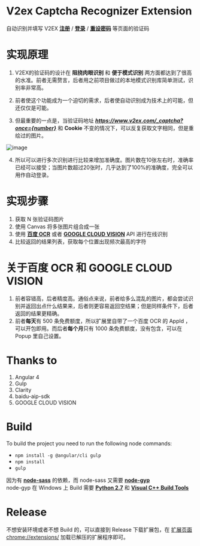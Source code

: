 # V2ex Captcha Recognizer Extension  
自动识别并填写 V2EX **[注册](https://www.v2ex.com/signup)** / **[登录](https://www.v2ex.com/signin)** / **[重设密码](https://www.v2ex.com/forgot)** 等页面的验证码

# 实现原理  
1. V2EX的验证码的设计在 **阻挠肉眼识别** 和 **便于模式识别** 两方面都达到了很高的水准。前者无需赘言，后者用之前项目做过的本地模式识别库简单测试，识别率非常高。

1. 前者使这个功能成为一个迫切的需求，后者使自动识别成为技术上的可能，但还仅仅是可能。

1. 但最重要的一点是，当验证码地址 __*https://www.v2ex.com/_captcha?once={number}*__ 和 **Cookie** 不变的情况下，可以反复获取文字相同，但是重绘过的图片。  

![image](https://user-images.githubusercontent.com/34030605/33271369-ffd3ada0-d3c1-11e7-800c-be32b1b62729.png)  

4. 所以可以进行多次识别进行比较来增加准确度。图片数在10张左右时，准确率已经可以接受；当图片数超过20张时，几乎达到了100%的准确度，完全可以用作自动登录。 

# 实现步骤 
1. 获取 N 张验证码图片
1. 使用 Canvas 将多张图片组合成一张
1. 使用 **[百度 OCR](https://cloud.baidu.com/doc/OCR/index.html)** 或者 **[GOOGLE CLOUD VISION](https://cloud.google.com/vision/?hl=zh_CN)** API 进行在线识别
1. 比较返回的结果列表，获取每个位置出现频次最高的字符

# 关于百度 OCR 和 GOOGLE CLOUD VISION
1. 前者容错高，后者精度高。通俗点来说，前者给多么混乱的图片，都会尝试识别并返回出点什么结果来，后者则更容易返回空结果；但是同样条件下，后者返回的结果更精确。
1. 前者**每天**有 500 条免费额度，所以扩展里自带了一个百度 OCR 的 AppId ，可以开包即用。而后者**每个月**只有 1000 条免费额度，没有包含，可以在 Popup 里自己设置。

# Thanks to
1. Angular 4 
1. Gulp
1. Clarity
1. baidu-aip-sdk
1. GOOGLE CLOUD VISION

# Build
To build the project you need to run the following node commands:
* `npm install -g @angular/cli gulp`
* `npm install`
* `gulp`

因为有 **[node-sass](https://github.com/sass/node-sass)** 的依赖，而 node-sass 又需要 **[node-gyp](https://github.com/nodejs/node-gyp#on-windows)**  
node-gyp 在 Windows 上 Build 需要 **[Python 2.7](https://www.python.org/downloads/)** 和 **[Visual C++ Build Tools](https://download.microsoft.com/download/E/E/D/EEDF18A8-4AED-4CE0-BEBE-70A83094FC5A/BuildTools_Full.exe)**

# Release  
不想安装环境或者不想 Build 的，可以直接到 Release 下载扩展包，在 [扩展页面 chrome://extensions/](chrome://extensions/) 加载已解压的扩展程序即可。
